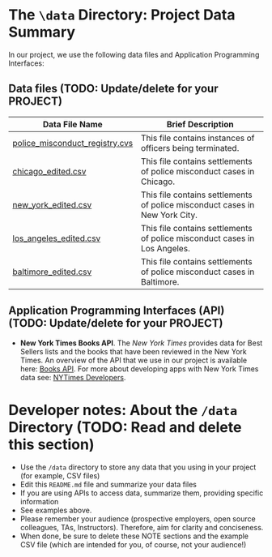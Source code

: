 # The `\data` Directory: Project Data Summary

In our project, we use the following data files and Application Programming Interfaces:

## Data files (TODO: Update/delete for your PROJECT)
|Data File Name | Brief Description|
|---------------| -----------------|
|[police_misconduct_registry.cvs](./police_misconduct_registry.csv) | This file contains instances of officers being terminated.
|[chicago_edited.csv](./chicago_edited.csv) | This file contains settlements of police misconduct cases in Chicago.
|[new_york_edited.csv](./new_york_edited.csv) | This file contains settlements of police misconduct cases in New York City.
|[los_angeles_edited.csv](./los_angeles_edited.csv) | This file contains settlements of police misconduct cases in Los Angeles.
|[baltimore_edited.csv](./baltimore_edited.csv) | This file contains settlements of police misconduct cases in Baltimore.

## Application Programming Interfaces (API) (TODO: Update/delete for your PROJECT)

* **New York Times Books API**. The _New York Times_ provides data for Best
Sellers lists and the books that have been reviewed in the New York Times. An overview of the API that we use in our project is available here: [Books API](https://developer.nytimes.com/docs/books-product/1/overview). For more about developing apps with New York Times data see: [NYTimes Developers](https://developer.nytimes.com/).

# Developer notes: About the `/data` Directory (TODO: Read and delete this section)

* Use the `/data` directory to store any data that you using in your project (for example, CSV files)
* Edit this `README.md` file and summarize your data files
* If you are using APIs to access data, summarize them, providing specific information
* See examples above.
* Please remember your audience (prospective employers, open source colleagues, TAs, Instructors). Therefore,
aim for clarity and conciseness.
* When done, be sure to delete these NOTE sections and the example CSV file (which are intended for you, of course, not your audience!)
